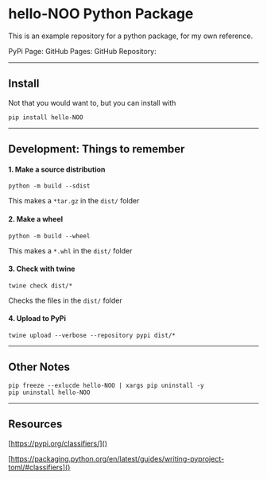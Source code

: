 # hello-NOO Python Package

This is an example repository for a python package, for my own reference.

PyPi Page: [](https://pypi.org/project/hello-NOO/)
GitHub Pages: [](https://neonorangeorange.github.io/hello-NOO/)
GitHub Repository: [](https://github.com/NeonOrangeOrange/hello-NOO)

---

## Install

Not that you would want to, but you can install with 

```
pip install hello-NOO
```


---

## Development: Things to remember

#### 1. Make a source distribution

```text
python -m build --sdist
```

This makes a `*tar.gz` in the `dist/` folder


#### 2. Make a wheel

```text
python -m build --wheel
```

This makes a `*.whl` in the `dist/` folder

#### 3. Check with twine

```text
twine check dist/*
```

Checks the files in the `dist/` folder

#### 4. Upload to PyPi

```text
twine upload --verbose --repository pypi dist/*
```


---

## Other Notes

```
pip freeze --exlucde hello-NOO | xargs pip uninstall -y
pip uninstall hello-NOO
```

---

## Resources

[https://pypi.org/classifiers/]()

[https://packaging.python.org/en/latest/guides/writing-pyproject-toml/#classifiers]()


